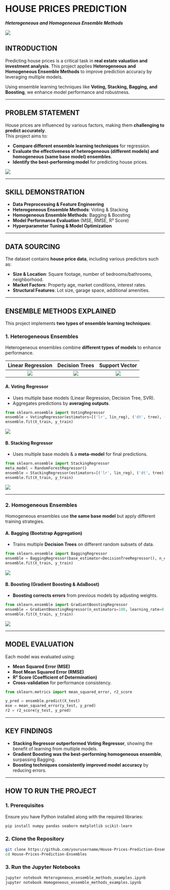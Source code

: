 # **HOUSE PRICES PREDICTION**  
**_Heterogeneous and Homogeneous Ensemble Methods_**  

![](housing_cover.jpg)

## **INTRODUCTION**  
Predicting house prices is a critical task in **real estate valuation and investment analysis**. This project applies **Heterogeneous and Homogeneous Ensemble Methods** to improve prediction accuracy by leveraging multiple models.  

Using ensemble learning techniques like **Voting, Stacking, Bagging, and Boosting**, we enhance model performance and robustness.  

---

## **PROBLEM STATEMENT**  
House prices are influenced by various factors, making them **challenging to predict accurately**.  
This project aims to:  
- **Compare different ensemble learning techniques** for regression.  
- **Evaluate the effectiveness of heterogeneous (different models) and homogeneous (same base model) ensembles**.  
- **Identify the best-performing model** for predicting house prices.  

![](scatter_plot.png)

---

## **SKILL DEMONSTRATION**  
- **Data Preprocessing & Feature Engineering**  
- **Heterogeneous Ensemble Methods**: Voting & Stacking  
- **Homogeneous Ensemble Methods**: Bagging & Boosting  
- **Model Performance Evaluation** (MSE, RMSE, R² Score)  
- **Hyperparameter Tuning & Model Optimization**  

---

## **DATA SOURCING**  
The dataset contains **house price data**, including various predictors such as:  
- **Size & Location**: Square footage, number of bedrooms/bathrooms, neighborhood.  
- **Market Factors**: Property age, market conditions, interest rates.  
- **Structural Features**: Lot size, garage space, additional amenities.  

---

## **ENSEMBLE METHODS EXPLAINED**  
This project implements **two types of ensemble learning techniques**:  

### **1. Heterogeneous Ensembles**  
Heterogeneous ensembles combine **different types of models** to enhance performance.

Linear Regression          | Decision Trees               | Support Vector
:-------------------------:|:----------------------------:|:-----------------------:
![](linear_reg_chart.png)  | ![](decision_tree_chart.png) | ![](svr_model_chart.png)

#### **A. Voting Regressor**  
- Uses multiple base models (Linear Regression, Decision Tree, SVR).  
- Aggregates predictions by **averaging outputs**.  
```python
from sklearn.ensemble import VotingRegressor
ensemble = VotingRegressor(estimators=[('lr', lin_reg), ('dt', tree), ('svr', svr)])
ensemble.fit(X_train, y_train)
```
![](voting_ensemble_plot.png)

#### **B. Stacking Regressor**  
- Uses multiple base models & a **meta-model** for final predictions.  
```python
from sklearn.ensemble import StackingRegressor
meta_model = RandomForestRegressor()
ensemble = StackingRegressor(estimators=[('lr', lin_reg), ('dt', tree), ('svr', svr)], final_estimator=meta_model)
ensemble.fit(X_train, y_train)
```

![](stacking_ensemble_plot.png)

---

### **2. Homogeneous Ensembles**  
Homogeneous ensembles use **the same base model** but apply different training strategies.  

#### **A. Bagging (Bootstrap Aggregation)**  
- Trains multiple **Decision Trees** on different random subsets of data.  
```python
from sklearn.ensemble import BaggingRegressor
ensemble = BaggingRegressor(base_estimator=DecisionTreeRegressor(), n_estimators=100, random_state=42)
ensemble.fit(X_train, y_train)
```
![](bagging_regression_plot.png)

#### **B. Boosting (Gradient Boosting & AdaBoost)**  
- **Boosting corrects errors** from previous models by adjusting weights.  
```python
from sklearn.ensemble import GradientBoostingRegressor
ensemble = GradientBoostingRegressor(n_estimators=100, learning_rate=0.1)
ensemble.fit(X_train, y_train)
```
![](Ada_boosting_chart.png)

---

## **MODEL EVALUATION**  
Each model was evaluated using:  
- **Mean Squared Error (MSE)**  
- **Root Mean Squared Error (RMSE)**  
- **R² Score (Coefficient of Determination)**  
- **Cross-validation** for performance consistency.  

```python
from sklearn.metrics import mean_squared_error, r2_score

y_pred = ensemble.predict(X_test)
mse = mean_squared_error(y_test, y_pred)
r2 = r2_score(y_test, y_pred)
```

---

## **KEY FINDINGS**  
- **Stacking Regressor outperformed Voting Regressor**, showing the benefit of learning from multiple models.  
- **Gradient Boosting was the best-performing homogeneous ensemble**, surpassing Bagging.  
- **Boosting techniques consistently improved model accuracy** by reducing errors.  

---

## **HOW TO RUN THE PROJECT**  
### **1. Prerequisites**  
Ensure you have Python installed along with the required libraries:  
```bash
pip install numpy pandas seaborn matplotlib scikit-learn
```
### **2. Clone the Repository**  
```bash
git clone https://github.com/yourusername/House-Prices-Prediction-Ensembles.git
cd House-Prices-Prediction-Ensembles
```
### **3. Run the Jupyter Notebooks**  
```bash
jupyter notebook Heterogeneous_ensemble_methods_examples.ipynb
jupyter notebook Homogeneous_ensemble_methods_examples.ipynb
```
